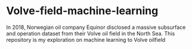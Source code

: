 # Volve-field-machine-learning
In 2018, Norwegian oil company Equinor disclosed a massive subsurface and operation dataset from their Volve oil field in the North Sea. This repository is my exploration on machine learning to Volve oilfield
